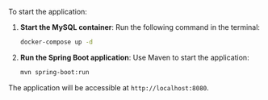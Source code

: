 To start the application:

1. **Start the MySQL container**:
   Run the following command in the terminal:
   ```bash
   docker-compose up -d
   ```

2. **Run the Spring Boot application**:
   Use Maven to start the application:
   ```bash
   mvn spring-boot:run
   ```

The application will be accessible at `http://localhost:8080`.